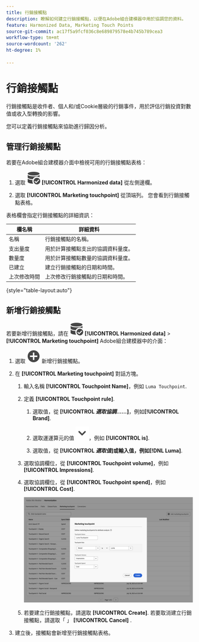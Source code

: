 ```yaml
---
title: 行銷接觸點
description: 瞭解如何建立行銷接觸點，以便在Adobe組合建模器中用於協調您的資料。
feature: Harmonized Data, Marketing Touch Points
source-git-commit: ac17f5a9fcf036c8e689879578e4b745b789cea3
workflow-type: tm+mt
source-wordcount: '262'
ht-degree: 1%

---
```



# 行銷接觸點

行銷接觸點是收件者、個人和/或Cookie層級的行銷事件，用於評估行銷投資對數值或收入型轉換的影響。

您可以定義行銷接觸點來協助進行歸因分析。

## 管理行銷接觸點

若要在Adobe組合建模器介面中檢視可用的行銷接觸點表格：

1. 選取 ![資料搜尋](../assets/icons/DataCheck.svg) **[!UICONTROL Harmonized data]** 從左側邊欄。

1. 選取 **[!UICONTROL Marketing touchpoint]** 從頂端列。 您會看到行銷接觸點表格。

表格欄會指定行銷接觸點的詳細資訊：

| 欄名稱 | 詳細資料 |
| --- | ---|
| 名稱 | 行銷接觸點的名稱。 |
| 支出量度 | 用於計算接觸點支出的協調資料量度。 |
| 數量度 | 用於計算接觸點數量的協調資料量度。 |
| 已建立 | 建立行銷接觸點的日期和時間。 |
| 上次修改時間 | 上次修改行銷接觸點的日期和時間。 |

{style="table-layout:auto"}

## 新增行銷接觸點

若要新增行銷接觸點，請在 ![資料搜尋](../assets/icons/DataCheck.svg) **[!UICONTROL Harmonized data]** > **[!UICONTROL Marketing touchpoint]** Adobe組合建模器中的介面：

1. 選取 ![新增](../assets/icons/AddCircle.svg) 新增行銷接觸點。

1. 在 **[!UICONTROL Marketing touchpoint]** 對話方塊。

   1. 輸入名稱 **[!UICONTROL Touchpoint Name]**，例如 `Luma Touchpoint`.

   1. 定義 **[!UICONTROL Touchpoint rule]**.

      1. 選取值，從 **[!UICONTROL *選取協調……*]**，例如&#x200B;**[!UICONTROL Brand]**.

      1. 選取運運算元的值 ![V形](../assets/icons/ChevronDown.svg)，例如 **[!UICONTROL is]**.

      1. 選取值，從 **[!UICONTROL *選取值&#x200B;*]**或輸入值，例如&#x200B;**[!DNL Luma]**.

   1. 選取協調欄位，從 **[!UICONTROL Touchpoint volume]**，例如 **[!UICONTROL Impressions]**.

   1. 選取協調欄位，從 **[!UICONTROL Touchpoint spend]**，例如 **[!UICONTROL Cost]**.

      ![行銷接觸點](../assets/create-touchpoint.png)

   1. 若要建立行銷接觸點，請選取 **[!UICONTROL Create]**. 若要取消建立行銷接觸點，請選取「 」 **[!UICONTROL Cancel]** .

1. 建立後，接觸點會新增至行銷接觸點表格。

